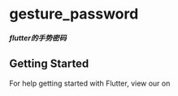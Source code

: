 # gesture_password

##### flutter的手势密码

## Getting Started

For help getting started with Flutter, view our on
